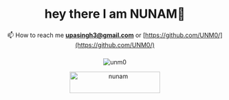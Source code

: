 <div align="center">

###

<h1 align="center">hey there I am NUNAM👋</h1>

###

📫 How to reach me **upasingh3@gmail.com** or [https://github.com/UNM0/](https://github.com/UNM0/) 

###
<p align="center"> <img src="https://komarev.com/ghpvc/?username=unm0&label=Profile%20views&color=0e75b6&style=italic" alt="unm0" /> </p>


<p><a href="[https://www.buymeacoffee.com/nunam](https://buymeacoffee.com/nunam)" target="_blank"> <img align="center" src="https://cdn.buymeacoffee.com/buttons/v2/default-yellow.png" height="50" width="210" alt="nunam" /></a></p>
</div>
